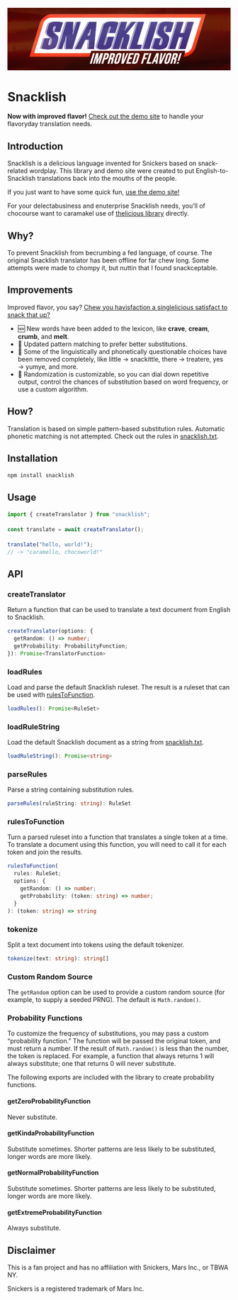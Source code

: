 <a href="https://exogen.github.io/snacklish/"><img src="snacklish.png" alt="Snacklish: Improved Flavor"></a>

# Snacklish

**Now with improved flavor!** [Check out the demo site](https://exogen.github.io/snacklish/)
to handle your flavoryday translation needs.

## Introduction

Snacklish is a delicious language invented for Snickers based on snack-related
wordplay. This library and demo site were created to put English-to-Snacklish
translations back into the mouths of the people.

If you just want to have some quick fun, [use the demo site!](https://exogen.github.io/snacklish/)

For your delectabusiness and enuterprise Snacklish needs, you’ll of chocourse want
to caramakel use of [thelicious library](#installation) directly.

## Why?

To prevent Snacklish from becrumbing a fed language, of course. The original Snacklish
translator has been offline for far chew long. Some attempts were made to chompy
it, but nuttin that I found snackceptable.

## Improvements

Improved flavor, you say? [Chew you havisfaction a singlelicious satisfact to snack that up?](https://www.youtube.com/watch?v=hNUNx319UCM)

- 🆕 New words have been added to the lexicon, like **crave**, **cream**, **crumb**,
  and **melt**.
- 💎 Updated pattern matching to prefer better substitutions.
- 🥴 Some of the linguistically and phonetically questionable choices have been
  removed completely, like little &rarr; snackittle, there &rarr; treatere, yes
  &rarr; yumye, and more.
- 🎲 Randomization is customizable, so you can dial down repetitive output, control
  the chances of substitution based on word frequency, or use a custom algorithm.

## How?

Translation is based on simple pattern-based substitution rules. Automatic phonetic
matching is not attempted. Check out the rules in [snacklish.txt](./src/snacklish.txt).

## Installation

```console
npm install snacklish
```

## Usage

```ts
import { createTranslator } from "snacklish";

const translate = await createTranslator();

translate("hello, world!");
// -> "caramello, chocoworld!"
```

## API

### createTranslator

Return a function that can be used to translate a text document from English to
Snacklish.

```ts
createTranslator(options: {
  getRandom: () => number;
  getProbability: ProbabilityFunction;
}): Promise<TranslatorFunction>
```

### loadRules

Load and parse the default Snacklish ruleset. The result is a ruleset that can
be used with [rulesToFunction](#rulesToFunction).

```ts
loadRules(): Promise<RuleSet>
```

### loadRuleString

Load the default Snacklish document as a string from [snacklish.txt](./src/snacklish.txt).

```ts
loadRuleString(): Promise<string>
```

### parseRules

Parse a string containing substitution rules.

```ts
parseRules(ruleString: string): RuleSet
```

### rulesToFunction

Turn a parsed ruleset into a function that translates a single token at a time.
To translate a document using this function, you will need to call it for each
token and join the results.

```ts
rulesToFunction(
  rules: RuleSet;
  options: {
    getRandom: () => number;
    getProbability: (token: string) => number;
  }
): (token: string) => string
```

### tokenize

Split a text document into tokens using the default tokenizer.

```ts
tokenize(text: string): string[]
```

### Custom Random Source

The `getRandom` option can be used to provide a custom random source (for example,
to supply a seeded PRNG). The default is `Math.random()`.

### Probability Functions

To customize the frequency of substitutions, you may pass a custom “probability
function.” The function will be passed the original token, and must return a
number. If the result of `Math.random()` is less than the number, the token is
replaced. For example, a function that always returns 1 will always substitute;
one that returns 0 will never substitute.

The following exports are included with the library to create probability
functions.

#### getZeroProbabilityFunction

Never substitute.

#### getKindaProbabilityFunction

Substitute sometimes. Shorter patterns are less likely to be substituted, longer
words are more likely.

#### getNormalProbabilityFunction

Substitute sometimes. Shorter patterns are less likely to be substituted, longer
words are more likely.

#### getExtremeProbabilityFunction

Always substitute.

## Disclaimer

This is a fan project and has no affiliation with Snickers, Mars Inc., or TBWA
NY.

Snickers is a registered trademark of Mars Inc.
